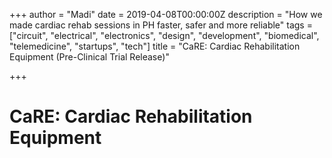 +++
author = "Madi"
date = 2019-04-08T00:00:00Z
description = "How we made cardiac rehab sessions in PH faster, safer and more reliable"
tags = ["circuit", "electrical", "electronics", "design", "development", "biomedical", "telemedicine", "startups", "tech"]
title = "CaRE: Cardiac Rehabilitation Equipment (Pre-Clinical Trial Release)"

+++
# **CaRE: Cardiac Rehabilitation Equipment**